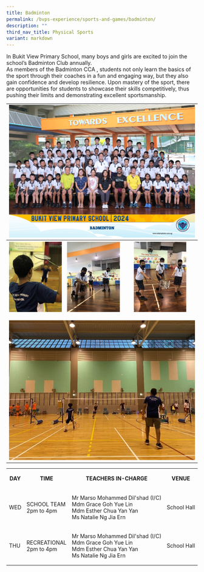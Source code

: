 ```yaml
---
title: Badminton
permalink: /bvps-experience/sports-and-games/badminton/
description: ""
third_nav_title: Physical Sports
variant: markdown
---
```

<p>In Bukit View Primary School, many boys and girls are excited to join
the school’s Badminton Club annually.
<br>As members of the Badminton CCA , students not only learn the basics of
the sport through their coaches in a fun and engaging way, but they also
gain confidence and develop resilience. Upon mastery of the sport, there
are opportunities for students to showcase their skills competitively,
thus pushing their limits and demonstrating excellent sportsmanship.
<table style="minWidth: 75px">
<colgroup>
<col>
<col>
<col>
</colgroup>
<tbody>
<tr>
<td rowspan="1" colspan="3">
<div class="isomer-image-wrapper">
<img style="width: 100%" height="auto" width="100%" alt="" src="/images/CCE/CCA Formal Group Picture/badminton_1.jpg">
</div>
</td>
</tr>
<tr>
<th rowspan="1" colspan="1">
<div class="isomer-image-wrapper">
<img style="width: 100%" height="auto" width="100%" alt="" src="/images/BVPS%20Experience/Co%20Curricular%20Activities/Sports%20&amp;%20Games/BADMINTON/B1.jpg">
</div>
<p></p>
</th>
<th rowspan="1" colspan="1">
<div class="isomer-image-wrapper">
<img style="width: 100%;" height="auto" width="100%" alt="" src="/images/BVPS%20Experience/Co%20Curricular%20Activities/Sports%20&amp;%20Games/BADMINTON/B2.jpg">
</div>
<p></p>
</th>
<th rowspan="1" colspan="1">
<div class="isomer-image-wrapper">
<img style="width: 75%;" height="auto" width="100%" alt="" src="/images/BVPS%20Experience/Co%20Curricular%20Activities/Sports%20&amp;%20Games/BADMINTON/B3.jpg">
</div>
<p></p>
</th>
</tr>
<tr>
<td rowspan="1" colspan="3">
<div class="isomer-image-wrapper">
<img style="width: 100%" height="auto" width="100%" alt="" src="/images/BVPS%20Experience/Co%20Curricular%20Activities/Sports%20&amp;%20Games/BADMINTON/B4.jpg">
</div>
</td></tr></tbody>
</table>
<table style="minWidth: 100px">
<tbody>
<tr>
<th rowspan="1" colspan="1">
<p>DAY</p>
</th>
<th rowspan="1" colspan="1">
<p>TIME</p>
</th>
<th rowspan="1" colspan="1">
<p>TEACHERS IN-CHARGE</p>
</th>
<th rowspan="1" colspan="1">
<p>VENUE</p>
</th>
</tr>
<tr>
<td rowspan="1" colspan="1">
<p>WED</p>
</td>
<td rowspan="1" colspan="1">
<p>SCHOOL TEAM
<br>2pm to 4pm</p>
</td>
<td rowspan="1" colspan="1">
<p>Mr Marso Mohammed Dil'shad (I/C)
<br>Mdm Grace Goh Yue Lin
<br>Mdm Esther Chua Yan Yan
<br>Ms Natalie Ng Jia Ern
</p></td>
<td rowspan="1" colspan="1">
<p>School Hall</p>
</td>
</tr>
<tr>
<td rowspan="1" colspan="1">
<p>THU</p>
</td>
<td rowspan="1" colspan="1">
<p>RECREATIONAL
<br>2pm to 4pm</p>
</td>
<td rowspan="1" colspan="1">
<p>Mr Marso Mohammed Dil'shad (I/C)
<br>Mdm Grace Goh Yue Lin
<br>Mdm Esther Chua Yan Yan
<br>Ms Natalie Ng Jia Ern
<br>
</p>
</td>
<td rowspan="1" colspan="1">
<p>School Hall</p>
</td>
</tr>
</tbody>
</table>
</p><p></p>
